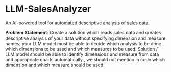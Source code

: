 # LLM-SalesAnalyzer
An AI-powered tool for automated descriptive analysis of sales data.

**Problem Statement**: Create a solution which reads sales data and creates descriptive analysis of your data without specifying dimension and measure names, your LLM model must be able to decide which analysis to be done , which dimensions to be used and which measures to be used. Solution / LLM model should be able to identify dimensions and measure from data and appropriate charts automatically , we should not mention in code which dimension and which measure should be used.
